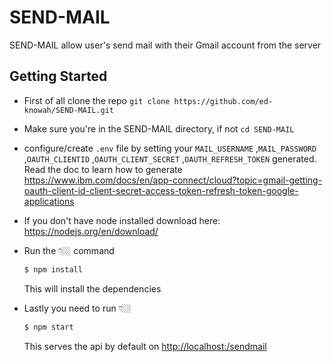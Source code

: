 # SEND-MAIL
<p>SEND-MAIL allow user's send mail with their Gmail account from the server</p>



## Getting Started


-   First of all clone the repo `git clone https://github.com/ed-knowah/SEND-MAIL.git`

-   Make sure you're in the SEND-MAIL directory, if not `cd SEND-MAIL` 

-   configure/create `.env` file by setting your `MAIL_USERNAME` ,`MAIL_PASSWORD` ,`OAUTH_CLIENTID` ,`OAUTH_CLIENT_SECRET` ,`OAUTH_REFRESH_TOKEN` generated. Read the doc to learn how to generate
https://www.ibm.com/docs/en/app-connect/cloud?topic=gmail-getting-oauth-client-id-client-secret-access-token-refresh-token-google-applications

- If you don't have node installed download here: https://nodejs.org/en/download/

-   Run the 👇🏼 command
    ```sh
    $ npm install
    ```
    This will install the dependencies
-   Lastly you need to run 👇🏼

    ```sh
    $ npm start
    ```
    This serves the api by default on [http://localhost:/sendmail](http://localhost:3000/sendmail) 
    
